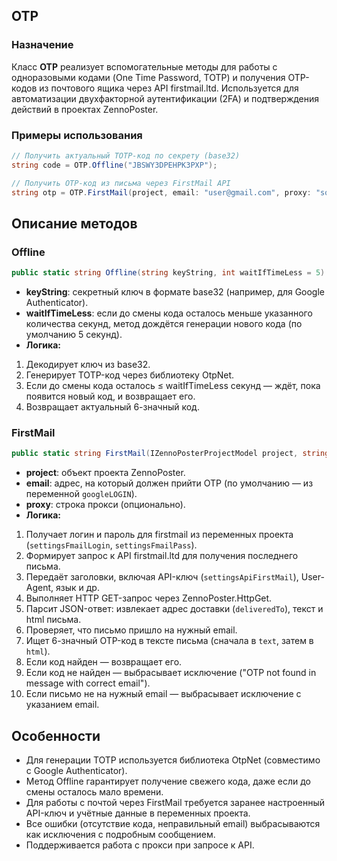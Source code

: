 
##  OTP

### Назначение

Класс **OTP** реализует вспомогательные методы для работы с одноразовыми кодами (One Time Password, TOTP) и получения OTP-кодов из почтового ящика через API firstmail.ltd. Используется для автоматизации двухфакторной аутентификации (2FA) и подтверждения действий в проектах ZennoPoster.

### Примеры использования

```csharp
// Получить актуальный TOTP-код по секрету (base32)
string code = OTP.Offline("JBSWY3DPEHPK3PXP");

// Получить OTP-код из письма через FirstMail API
string otp = OTP.FirstMail(project, email: "user@gmail.com", proxy: "socks5://...");
```


## Описание методов

### Offline

```csharp
public static string Offline(string keyString, int waitIfTimeLess = 5)
```

- **keyString**: секретный ключ в формате base32 (например, для Google Authenticator).
- **waitIfTimeLess**: если до смены кода осталось меньше указанного количества секунд, метод дождётся генерации нового кода (по умолчанию 5 секунд).
- **Логика:**

1. Декодирует ключ из base32.
2. Генерирует TOTP-код через библиотеку OtpNet.
3. Если до смены кода осталось ≤ waitIfTimeLess секунд — ждёт, пока появится новый код, и возвращает его.
4. Возвращает актуальный 6-значный код.


### FirstMail

```csharp
public static string FirstMail(IZennoPosterProjectModel project, string email = "", string proxy = "")
```

- **project**: объект проекта ZennoPoster.
- **email**: адрес, на который должен прийти OTP (по умолчанию — из переменной `googleLOGIN`).
- **proxy**: строка прокси (опционально).
- **Логика:**

1. Получает логин и пароль для firstmail из переменных проекта (`settingsFmailLogin`, `settingsFmailPass`).
2. Формирует запрос к API firstmail.ltd для получения последнего письма.
3. Передаёт заголовки, включая API-ключ (`settingsApiFirstMail`), User-Agent, язык и др.
4. Выполняет HTTP GET-запрос через ZennoPoster.HttpGet.
5. Парсит JSON-ответ: извлекает адрес доставки (`deliveredTo`), текст и html письма.
6. Проверяет, что письмо пришло на нужный email.
7. Ищет 6-значный OTP-код в тексте письма (сначала в `text`, затем в `html`).
8. Если код найден — возвращает его.
9. Если код не найден — выбрасывает исключение ("OTP not found in message with correct email").
10. Если письмо не на нужный email — выбрасывает исключение с указанием email.


## Особенности

- Для генерации TOTP используется библиотека OtpNet (совместимо с Google Authenticator).
- Метод Offline гарантирует получение свежего кода, даже если до смены осталось мало времени.
- Для работы с почтой через FirstMail требуется заранее настроенный API-ключ и учётные данные в переменных проекта.
- Все ошибки (отсутствие кода, неправильный email) выбрасываются как исключения с подробным сообщением.
- Поддерживается работа с прокси при запросе к API.

